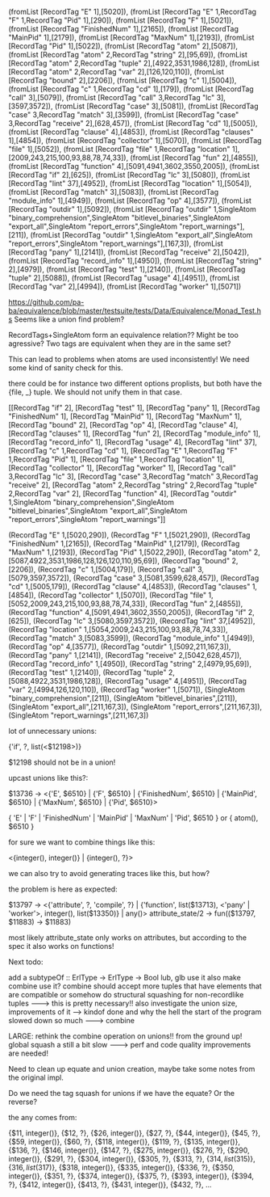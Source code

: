 (fromList [RecordTag "E" 1],[5020]),
(fromList [RecordTag "E" 1,RecordTag "F" 1,RecordTag "Pid" 1],[290]),
(fromList [RecordTag "F" 1],[5021]),
(fromList [RecordTag "FinishedNum" 1],[2165]),
(fromList [RecordTag "MainPid" 1],[2179]),
(fromList [RecordTag "MaxNum" 1],[2193]),
(fromList [RecordTag "Pid" 1],[5022]),
(fromList [RecordTag "atom" 2],[5087]),
(fromList [RecordTag "atom" 2,RecordTag "string" 2],[95,69]),
(fromList [RecordTag "atom" 2,RecordTag "tuple" 2],[4922,3531,1986,128]),
(fromList [RecordTag "atom" 2,RecordTag "var" 2],[126,120,110]),
(fromList [RecordTag "bound" 2],[2206]),
(fromList [RecordTag "c" 1],[5004]),
(fromList [RecordTag "c" 1,RecordTag "cd" 1],[179]),
(fromList [RecordTag "call" 3],[5079]),
(fromList [RecordTag "call" 3,RecordTag "lc" 3],[3597,3572]),
(fromList [RecordTag "case" 3],[5081]),
(fromList [RecordTag "case" 3,RecordTag "match" 3],[3599]),
(fromList [RecordTag "case" 3,RecordTag "receive" 2],[628,457]),
(fromList [RecordTag "cd" 1],[5005]),
(fromList [RecordTag "clause" 4],[4853]),
(fromList [RecordTag "clauses" 1],[4854]),
(fromList [RecordTag "collector" 1],[5070]),
(fromList [RecordTag "file" 1],[5052]),
(fromList [RecordTag "file" 1,RecordTag "location" 1],[2009,243,215,100,93,88,78,74,33]),
(fromList [RecordTag "fun" 2],[4855]),
(fromList [RecordTag "function" 4],[5091,4941,3602,3550,2005]),
(fromList [RecordTag "if" 2],[625]),
(fromList [RecordTag "lc" 3],[5080]),
(fromList [RecordTag "lint" 37],[4952]),
(fromList [RecordTag "location" 1],[5054]),
(fromList [RecordTag "match" 3],[5083]),
(fromList [RecordTag "module_info" 1],[4949]),
(fromList [RecordTag "op" 4],[3577]),
(fromList [RecordTag "outdir" 1],[5092]),
(fromList [RecordTag "outdir" 1,SingleAtom "binary_comprehension",SingleAtom "bitlevel_binaries",SingleAtom "export_all",SingleAtom "report_errors",SingleAtom "report_warnings"],[211]),
(fromList [RecordTag "outdir" 1,SingleAtom "export_all",SingleAtom "report_errors",SingleAtom "report_warnings"],[167,3]),
(fromList [RecordTag "pany" 1],[2141]),
(fromList [RecordTag "receive" 2],[5042]),
(fromList [RecordTag "record_info" 1],[4950]),
(fromList [RecordTag "string" 2],[4979]),
(fromList [RecordTag "test" 1],[2140]),
(fromList [RecordTag "tuple" 2],[5088]),
(fromList [RecordTag "usage" 4],[4951]),
(fromList [RecordTag "var" 2],[4994]),
(fromList [RecordTag "worker" 1],[5071])

https://github.com/pa-ba/equivalence/blob/master/testsuite/tests/Data/Equivalence/Monad_Test.hs
Seems like a union find problem?

RecordTags+SingleAtom form an equivalence relation??
Might be too agressive?
Two tags are equivalent when they are in the same set?

This can lead to problems when atoms are used inconsistently!
We need some kind of sanity check for this.


there could be for instance two different options proplists,
but both have the {file, _} tuple. We should not unify them in that case.

[[RecordTag "if" 2],
 [RecordTag "test" 1],
 [RecordTag "pany" 1],
 [RecordTag "FinishedNum" 1],
 [RecordTag "MainPid" 1],
 [RecordTag "MaxNum" 1],
 [RecordTag "bound" 2],
 [RecordTag "op" 4],
 [RecordTag "clause" 4],
 [RecordTag "clauses" 1],
 [RecordTag "fun" 2],
 [RecordTag "module_info" 1],
 [RecordTag "record_info" 1],
 [RecordTag "usage" 4],
 [RecordTag "lint" 37],
 [RecordTag "c" 1,RecordTag "cd" 1],
 [RecordTag "E" 1,RecordTag "F" 1,RecordTag "Pid" 1],
 [RecordTag "file" 1,RecordTag "location" 1],
 [RecordTag "collector" 1],
 [RecordTag "worker" 1],
 [RecordTag "call" 3,RecordTag "lc" 3],
 [RecordTag "case" 3,RecordTag "match" 3,RecordTag "receive" 2],
 [RecordTag "atom" 2,RecordTag "string" 2,RecordTag "tuple" 2,RecordTag "var" 2],
 [RecordTag "function" 4],
 [RecordTag "outdir" 1,SingleAtom "binary_comprehension",SingleAtom "bitlevel_binaries",SingleAtom "export_all",SingleAtom "report_errors",SingleAtom "report_warnings"]]

(RecordTag "E" 1,[5020,290]),
(RecordTag "F" 1,[5021,290]),
(RecordTag "FinishedNum" 1,[2165]),
(RecordTag "MainPid" 1,[2179]),
(RecordTag "MaxNum" 1,[2193]),
(RecordTag "Pid" 1,[5022,290]),
(RecordTag "atom" 2,[5087,4922,3531,1986,128,126,120,110,95,69]),
(RecordTag "bound" 2,[2206]),
(RecordTag "c" 1,[5004,179]),
(RecordTag "call" 3,[5079,3597,3572]),
(RecordTag "case" 3,[5081,3599,628,457]),
(RecordTag "cd" 1,[5005,179]),
(RecordTag "clause" 4,[4853]),
(RecordTag "clauses" 1,[4854]),
(RecordTag "collector" 1,[5070]),
(RecordTag "file" 1,[5052,2009,243,215,100,93,88,78,74,33]),
(RecordTag "fun" 2,[4855]),
(RecordTag "function" 4,[5091,4941,3602,3550,2005]),
(RecordTag "if" 2,[625]),
(RecordTag "lc" 3,[5080,3597,3572]),
(RecordTag "lint" 37,[4952]),
(RecordTag "location" 1,[5054,2009,243,215,100,93,88,78,74,33]),
(RecordTag "match" 3,[5083,3599]),
(RecordTag "module_info" 1,[4949]),
(RecordTag "op" 4,[3577]),
(RecordTag "outdir" 1,[5092,211,167,3]),
(RecordTag "pany" 1,[2141]),
(RecordTag "receive" 2,[5042,628,457]),
(RecordTag "record_info" 1,[4950]),
(RecordTag "string" 2,[4979,95,69]),
(RecordTag "test" 1,[2140]),
(RecordTag "tuple" 2,[5088,4922,3531,1986,128]),
(RecordTag "usage" 4,[4951]),
(RecordTag "var" 2,[4994,126,120,110]),
(RecordTag "worker" 1,[5071]),
(SingleAtom "binary_comprehension",[211]),
(SingleAtom "bitlevel_binaries",[211]),
(SingleAtom "export_all",[211,167,3]),
(SingleAtom "report_errors",[211,167,3]),
(SingleAtom "report_warnings",[211,167,3])


lot of unnecessary unions:

{'if', ?, list(<$12198>)}

$12198 should not be in a union!


upcast unions like this?:

$13736 -> <{'E', $6510} | {'F', $6510} | {'FinishedNum', $6510} | {'MainPid', $6510} | {'MaxNum', $6510} | {'Pid', $6510}>

{ 'E' | 'F' | 'FinishedNum' | 'MainPid' | 'MaxNum' | 'Pid', $6510 }
or
{ atom(), $6510 }


for sure we want to combine things like this:

<{integer(), integer()} | {integer(), ?}>

we can also try to avoid generating traces like this, but how?

the problem is here as expected:

$13797 -> <{'attribute', ?, 'compile', ?} | {'function', list($13713), <'pany' | 'worker'>, integer(), list($13350)} | any()>
attribute_state/2 -> fun(($13797, $11883) -> $11883)

most likely attribute_state only works on attributes, but according to the spec it also works on functions!

Next todo:

add a subtypeOf :: ErlType -> ErlType -> Bool
lub, glb use it
also make combine use it?
combine should accept more tuples that have elements that are compatible
or somehow do structural squashing for non-recordlike tuples ---> this is pretty necessary!!
also investigate the union size, improvements of it --> kindof done
and why the hell the start of the program slowed down so much ---> combine

LARGE: rethink the combine operation on unions!! from the ground up!
global squash a still a bit slow ---> perf and code quality improvements are needed!

Need to clean up equate and union creation, maybe take some
notes from the original impl.

Do we need the tag squash for unions if we have the equate?
Or the reverse?


the any comes from:

{$11, integer()},
{$12, ?},
{$26, integer()},
{$27, ?},
{$44, integer()},
{$45, ?},
{$59, integer()},
{$60, ?},
{$118, integer()},
{$119, ?},
{$135, integer()},
{$136, ?},
{$146, integer()},
{$147, ?},
{$275, integer()},
{$276, ?},
{$290, integer()},
{$291, ?},
{$304, integer()},
{$305, ?},
{$313, ?},
{$314, list($315)},
{$316, list($317)},
{$318, integer()},
{$335, integer()},
{$336, ?},
{$350, integer()},
{$351, ?},
{$374, integer()},
{$375, ?},
{$393, integer()},
{$394, ?},
{$412, integer()},
{$413, ?},
{$431, integer()},
{$432, ?},
...